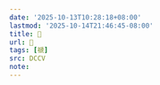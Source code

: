```yaml
---
date: '2025-10-13T10:28:18+08:00'
lastmod: '2025-10-14T21:46:45-08:00'
title: 􃅽
url: 􃅽
tags: [禠]
src: DCCV
note:
---
```

